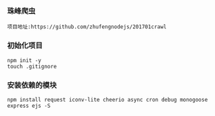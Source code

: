 ### 珠峰爬虫
```
项目地址:https://github.com/zhufengnodejs/201701crawl
```
### 初始化项目
```
npm init -y
touch .gitignore
```
### 安装依赖的模块
```
npm install request iconv-lite cheerio async cron debug monogoose express ejs -S
```